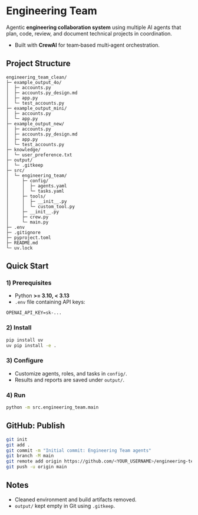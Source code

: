 # Engineering Team

Agentic **engineering collaboration system** using multiple AI agents that plan, code, review, and document technical projects in coordination.

- Built with **CrewAI** for team‑based multi‑agent orchestration.

## Project Structure
```
engineering_team_clean/
├─ example_output_4o/
│  ├─ accounts.py
│  ├─ accounts.py_design.md
│  ├─ app.py
│  └─ test_accounts.py
├─ example_output_mini/
│  ├─ accounts.py
│  └─ app.py
├─ example_output_new/
│  ├─ accounts.py
│  ├─ accounts.py_design.md
│  ├─ app.py
│  └─ test_accounts.py
├─ knowledge/
│  └─ user_preference.txt
├─ output/
│  └─ .gitkeep
├─ src/
│  └─ engineering_team/
│     ├─ config/
│     │  ├─ agents.yaml
│     │  └─ tasks.yaml
│     ├─ tools/
│     │  ├─ __init__.py
│     │  └─ custom_tool.py
│     ├─ __init__.py
│     ├─ crew.py
│     └─ main.py
├─ .env
├─ .gitignore
├─ pyproject.toml
├─ README.md
└─ uv.lock
```
## Quick Start
### 1) Prerequisites
- Python **>= 3.10, < 3.13**
- `.env` file containing API keys:
```
OPENAI_API_KEY=sk-...
```

### 2) Install
```bash
pip install uv
uv pip install -e .
```

### 3) Configure
- Customize agents, roles, and tasks in `config/`.
- Results and reports are saved under `output/`.

### 4) Run
```bash
python -m src.engineering_team.main
```

## GitHub: Publish
```bash
git init
git add .
git commit -m "Initial commit: Engineering Team agents"
git branch -M main
git remote add origin https://github.com/<YOUR_USERNAME>/engineering-team.git
git push -u origin main
```

## Notes
- Cleaned environment and build artifacts removed.
- `output/` kept empty in Git using `.gitkeep`.
